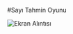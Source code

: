 #Sayı Tahmin Oyunu

![Ekran Alıntısı](https://user-images.githubusercontent.com/49806516/71572689-63519f80-2af1-11ea-9295-ba07c39dc3be.PNG)
